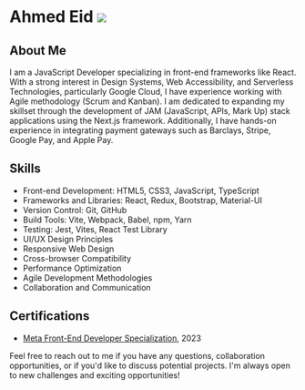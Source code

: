 # Ahmed Eid ![](https://komarev.com/ghpvc/?username=AhmedEid3)

## About Me 
I am a JavaScript Developer specializing in front-end frameworks like React. With a strong interest in Design Systems, Web Accessibility, and Serverless Technologies, particularly Google Cloud, I have experience working with Agile methodology (Scrum and Kanban). I am dedicated to expanding my skillset through the development of JAM (JavaScript, APIs, Mark Up) stack applications using the Next.js framework. Additionally, I have hands-on experience in integrating payment gateways such as Barclays, Stripe, Google Pay, and Apple Pay.


## Skills
- Front-end Development: HTML5, CSS3, JavaScript, TypeScript
- Frameworks and Libraries: React, Redux, Bootstrap, Material-UI
- Version Control: Git, GitHub
- Build Tools: Vite, Webpack, Babel, npm, Yarn
- Testing: Jest, Vites, React Test Library
- UI/UX Design Principles
- Responsive Web Design
- Cross-browser Compatibility
- Performance Optimization
- Agile Development Methodologies
- Collaboration and Communication


## Certifications
- [Meta Front-End Developer Specialization](https://www.coursera.org/account/accomplishments/specialization/certificate/BV4ZA6PP7R46), 2023

Feel free to reach out to me if you have any questions, collaboration opportunities, or if you'd like to discuss potential projects. I'm always open to new challenges and exciting opportunities!
